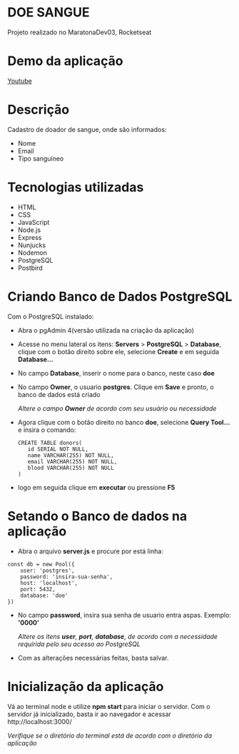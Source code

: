 # DOE SANGUE
Projeto realizado no MaratonaDev03, Rocketseat

# Demo da aplicação
[Youtube](https://www.youtube.com/watch?v=2FUKIQ6BYiE&feature=youtu.be)


# Descrição
Cadastro de doador de sangue, onde são informados:
- Nome
- Email
- Tipo sanguíneo


# Tecnologias utilizadas
- HTML
- CSS
- JavaScript
- Node.js
- Express
- Nunjucks
- Nodemon
- PostgreSQL
- Postbird


# Criando Banco de Dados PostgreSQL
Com o PostgreSQL instalado:
 - Abra o pgAdmin 4(versão utilizada na criação da aplicação)
 - Acesse no menu lateral os itens: **Servers** > **PostgreSQL** > **Database**, clique com o botão direito sobre ele, selecione **Create** e em seguida **Database...**
 - No campo **Database**, inserir o nome para o banco, neste caso **doe**
 - No campo **Owner**, o usuario **postgres**. Clique em **Save** e pronto, o banco de dados está criado
 
      *Altere o campo **Owner** de acordo com seu usuário ou necessidade*
 - Agora clique com o botão direito no banco **doe**, selecione **Query Tool...** e insira o comando: 
   ```
   CREATE TABLE donors(
      id SERIAL NOT NULL,
      name VARCHAR(255) NOT NULL,
      email VARCHAR(255) NOT NULL,
      blood VARCHAR(255) NOT NULL
   )
   ```
  
  - logo em seguida clique em **executar** ou pressione **F5**
  

# Setando o Banco de dados na aplicação
- Abra o arquivo **server.js** e procure por está linha:
```
const db = new Pool({
    user: 'postgres',
    password: 'insira-sua-senha',
    host: 'localhost',
    port: 5432,
    database: 'doe'
})
```
- No campo **password**, insira sua senha de usuario entra aspas. Exemplo: **'0000'**

     *Altere os itens **user**, **port**, **database**, de acordo com a necessidade requirida pelo seu acesso ao PostgreSQL*
- Com as alterações necessárias feitas, basta salvar.


# Inicialização da aplicação
  Vá ao terminal node e utilize **npm start** para iniciar o servidor. Com o servidor já inicializado, basta ir ao navegador e acessar http://localhost:3000/
  
  *Verifique se o diretório do terminal está de acordo com o diretório da aplicação*
